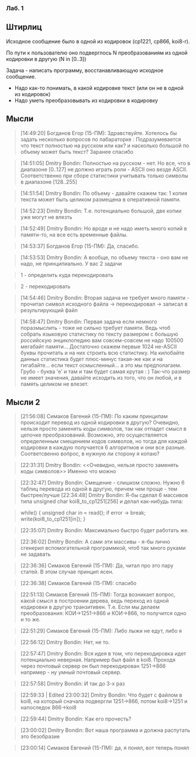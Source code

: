 ### Лаб. 1

## Штирлиц

Исходное сообщение было в одной из кодировок (cp1221, cp866, koi8-r).

По пути к пользователю оно подверглось N преобразованиям из одной кодировки в другую (N in [0..3])

Задача - написать программу, восстанавливающую исходное сообщение.

- Надо как-то понимать, в какой кодировке текст (или он не в одной из кодировок)
- Надо уметь преобразовывать из кодировки в кодировку

## Мысли

> [14:49:20] Богданов Егор (15-ПМ): Здравствуйте. Хотелось бы задать несколько вопросов по лабараторке : Подразумевается что текст полностью на русском  или как?
> и насколько большой по объему может быть текст?
> Заранее спасибо

> [14:51:05] Dmitry Bondin: Полностью на русском - нет. Но все, что в диапазоне [0..127] не должно играть роли - ASCII оно везде ASCII.
> Соответственно при сборе статистики учитывать только символы в диапазоне [128..255]

> [14:51:54] Dmitry Bondin: По объему - давайте скажем так: 1 копия текста может быть целиком размещена в оперативной памяти.

> [14:52:23] Dmitry Bondin: Т.е. потенциально большой, две копии уже могут не влезть

> [14:52:49] Dmitry Bondin: Но вроде и не надо иметь много копий в памяти-то, на все есть временные файлы.

> [14:53:37] Богданов Егор (15-ПМ): Да, спасибо.

> [14:53:53] Dmitry Bondin: А вообще, по объему текста - оно вам не надо, не принципиально. У вас 2 задачи

> 1 - определить куда перекодировать

> 2 - перекодировать

> [14:54:46] Dmitry Bondin: Вторая задача не требует много памяти - прочитал символ исходного файла -> перекодировал -> записал в результирующий файл

> [14:58:47] Dmitry Bondin: Первая задача если немного поразмыслить - тоже не сильно требует памяти. Ведь чтоб собрать языковую статистику по тексту размером с большую российскую энциклопедию вам совсем-совсем не надо 100500 мегабайт памяти... Достаточно скажем первые 1024 не-ASCII буквы прочитать и на них строить всю статистику. На килобайте данных статистика будет плюс-минус такая-же как и на гигабайте... если текст осмысленный... а это мы предполагаем. Грубо - буква 'е' и там и там будет самая крутая : ) Так-что размер не имеет значения, давайте исходить из того, что он любой, и в память целиком не влезет.

## Мысли 2

> [21:56:08] Симаков Евгений (15-ПМ): По каким принципам происходит перевод из одной кодировки в другую? Очевидно, нельзя просто заменять коды символов, так как отпадет смысл в цепочке преобразований. Возможно, это осуществляется определенным смещением кодов символов, но тогда для каждой кодировки в каждую получается 6 алгоритмов и они все разные. Соответсвенно вопрос, в нужную ли сторону я копаю?

> [22:31:31] Dmitry Bondin: <<Очевидно, нельзя просто заменять коды символов>>
>   Именно что можно

> [22:32:47] Dmitry Bondin: Смещение - слишком сложно. Нужно 6 таблиц перевода из одной в другую, причем чем проще - тем быстрее/лучше
> [22:34:48] Dmitry Bondin: Я-бы сделал 6 массивов типа unsigned char koi8_to_cp1251[256] и делал как-нибудь типа:

> while() {
>   unsigned char in = read();
>   if error -> break;
>   write(koi8_to_cp1251[in]);
> }

> [22:35:07] Dmitry Bondin: Максимально быстро будет работать же.

> [22:36:02] Dmitry Bondin: А сами эти массивы - я-бы лично сгенерил вспомогательной программкой, чтоб так много руками не задавать

> [22:36:36] Симаков Евгений (15-ПМ): Да, читал про это пару статей. В этом случае принцип ясен.

> [22:36:38] Симаков Евгений (15-ПМ): спасибо

> [22:51:13] Симаков Евгений (15-ПМ): Тогда возникает вопрос, какой смысл в построении дерева, ведь переход из одной кодировки в другую транзитивен. Т.е. Если мы делаем преобразования: КОИ->1251->866  и КОИ->866, то получится одно и то же.

> [22:51:29] Симаков Евгений (15-ПМ): Либо лыжи не едут, либо я

> [22:56:12] Dmitry Bondin: Нет, не то.

> [22:57:47] Dmitry Bondin: Вся идея в том, что перекодировка идет потенциально неверная. Например был файл в koi8. Проходя через почтовый сервер он был перекодирован 1251->866 например - ну умный почтовый сервер.

> [22:57:58] Dmitry Bondin: И так до 3-х раз

> [22:59:33 | Edited 23:00:32] Dmitry Bondin: Что будет с файлом в koi8, на который сначала подвергли 1251->866, потом koi8->1251 и напоследок 866->koi8

> [22:59:44] Dmitry Bondin: Как его прочесть?

> [23:00:02] Dmitry Bondin: Вот наша программа и должна распутать это безобразие

> [23:00:14] Симаков Евгений (15-ПМ): да, я понял, вот теперь понял
